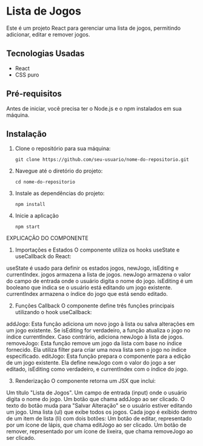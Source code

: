 # Lista de Jogos

Este é um projeto React para gerenciar uma lista de jogos, permitindo adicionar, editar e remover jogos.

## Tecnologias Usadas

- React
- CSS puro

## Pré-requisitos

Antes de iniciar, você precisa ter o Node.js e o npm instalados em sua máquina.

## Instalação

1. Clone o repositório para sua máquina:

   ```
   git clone https://github.com/seu-usuario/nome-do-repositorio.git

2. Navegue até o diretório do projeto:
    ```
    cd nome-do-repositorio

3. Instale as dependências do projeto:
    ```
    npm install

4. Inicie a aplicação
    ```
    npm start

EXPLICAÇÃO DO COMPONENTE

1. Importações e Estados
O componente utiliza os hooks useState e useCallback do React:

useState é usado para definir os estados jogos, newJogo, isEditing e currentIndex.
jogos armazena a lista de jogos.
newJogo armazena o valor do campo de entrada onde o usuário digita o nome do jogo.
isEditing é um booleano que indica se o usuário está editando um jogo existente.
currentIndex armazena o índice do jogo que está sendo editado.

2. Funções Callback
O componente define três funções principais utilizando o hook useCallback:

addJogo: Esta função adiciona um novo jogo à lista ou salva alterações em um jogo existente. Se isEditing for verdadeiro, a função atualiza o jogo no índice currentIndex. Caso contrário, adiciona newJogo à lista de jogos.
removeJogo: Esta função remove um jogo da lista com base no índice fornecido. Ela utiliza filter para criar uma nova lista sem o jogo no índice especificado.
editJogo: Esta função prepara o componente para a edição de um jogo existente. Ela define newJogo com o valor do jogo a ser editado, isEditing como verdadeiro, e currentIndex com o índice do jogo.

3. Renderização
O componente retorna um JSX que inclui:

Um título "Lista de Jogos".
Um campo de entrada (input) onde o usuário digita o nome do jogo.
Um botão que chama addJogo ao ser clicado. O texto do botão muda para "Salvar Alteração" se o usuário estiver editando um jogo.
Uma lista (ul) que exibe todos os jogos. Cada jogo é exibido dentro de um item de lista (li) com dois botões:
Um botão de editar, representado por um ícone de lápis, que chama editJogo ao ser clicado.
Um botão de remover, representado por um ícone de lixeira, que chama removeJogo ao ser clicado.
